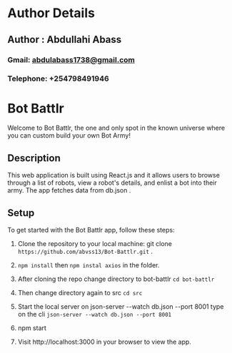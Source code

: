 # Author Details
## Author : Abdullahi Abass
### Gmail: abdulabass1738@gmail.com
### Telephone: +254798491946
# Bot Battlr

Welcome to Bot Battlr, the one and only spot in the known universe where you can custom build your own Bot Army!

## Description

This web application is built using React.js and it allows users to browse through a list of robots, view a robot's details, and enlist a bot into their army. The app fetches data from db.json .

##  Setup

To get started with the Bot Battlr app, follow these steps:

1. Clone the repository to your local machine:
git clone `https://github.com/abvss13/Bot-Battlr.git`
.

2. `npm install` then `npm instal axios` in the folder.

3. After cloning the repo change directory to bot-battlr `cd bot-battlr`

4. Then change directory again to src `cd src`

5. Start the local server on json-server --watch db.json --port 8001  type on the cli `json-server --watch db.json --port 8001`

6. npm start

7. Visit http://localhost:3000 in your browser to view the app.


